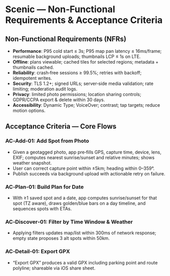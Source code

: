 # Scenic — Non‑Functional Requirements & Acceptance Criteria

## Non‑Functional Requirements (NFRs)
- **Performance**: P95 cold start ≤ 3s; P95 map pan latency ≤ 16ms/frame; resumable background uploads; thumbnails LCP ≤ 1s on LTE.
- **Offline**: plans viewable; cached tiles for selected regions; metadata + thumbnails cached.
- **Reliability**: crash‑free sessions ≥ 99.5%; retries with backoff; idempotent writes.
- **Security**: TLS 1.2+; signed URLs; server‑side media validation; rate limiting; moderation audit logs.
- **Privacy**: limited photo permissions; location sharing controls; GDPR/CCPA export & delete within 30 days.
- **Accessibility**: Dynamic Type; VoiceOver; contrast; tap targets; reduce motion options.

## Acceptance Criteria — Core Flows

### AC‑Add‑01: Add Spot from Photo
- Given a geotagged photo, app pre‑fills GPS, capture time, device, lens, EXIF; computes nearest sunrise/sunset and relative minutes; shows weather snapshot.
- User can correct capture point within ±5km; heading within 0–359°.
- Publish succeeds via background upload with actionable retry on failure.

### AC‑Plan‑01: Build Plan for Date
- With ≥1 saved spot and a date, app computes sunrise/sunset for that spot (TZ aware), draws golden/blue bars on a day timeline, and sequences spots with ETAs.

### AC‑Discover‑01: Filter by Time Window & Weather
- Applying filters updates map/list within 300ms of network response; empty state proposes 3 alt spots within 50km.

### AC‑Detail‑01: Export GPX
- “Export GPX” produces a valid GPX including parking point and route polyline; shareable via iOS share sheet.
